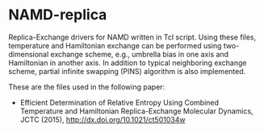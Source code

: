 NAMD-replica
============

Replica-Exchange drivers for NAMD written in Tcl script. Using these files, temperature and Hamiltonian exchange can be performed using two-dimensional exchange scheme, e.g., umbrella bias in one axis and Hamiltonian in another axis. In addition to typical neighboring exchange scheme, partial infinite swapping (PINS) algorithm is also implemented.

These are the files used in the following paper:

* Efficient Determination of Relative Entropy Using Combined Temperature and Hamiltonian Replica-Exchange Molecular Dynamics, JCTC (2015), http://dx.doi.org/10.1021/ct501034w
